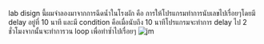 lab disign นี้ผมจำลองมาจากการฉีดน้ำในโรงผัก คือ การให้โปรแกรมทำการนับเลขไปเรื่อยๆโดยมี delay อยู่ที่ 10 นาที และมี condition คือเมื่อนับถึง 10 นาทีโปรแกรมจะทำการ delay ไป 2 ชั่วโมงจากนั้นจะทำการวน loop เพื่อทำซ้ำไปเรื่อยๆ
![jm](https://user-images.githubusercontent.com/98944174/154081058-28d2b4a1-cd3a-4aa7-ae44-e05037e7e0d7.jpg)
